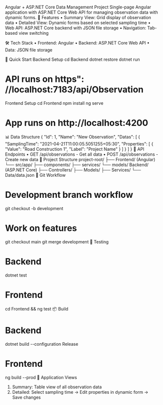 Angular + ASP.NET Core Data Management Project
Single-page Angular application with ASP.NET Core Web API for managing observation data with dynamic forms.
🎯 Features
•	Summary View: Grid display of observation data
•	Detailed View: Dynamic forms based on selected sampling time
•	Web API: ASP.NET Core backend with JSON file storage
•	Navigation: Tab-based view switching

🛠️ Tech Stack
•	Frontend: Angular
•	Backend: ASP.NET Core Web API
•	Data: JSON file storage

🚀 Quick Start
Backend Setup
cd Backend
dotnet restore
dotnet run
# API runs on https": //localhost:7183/api/Observation

Frontend Setup
cd Frontend
npm install
ng serve
# App runs on http://localhost:4200
📊 Data Structure
{
  "Id": 1,
  "Name": "New Observation",
  "Datas": [
    {
      "SamplingTime": "2021-04-21T11:00:05.5051255+05:30",
      "Properties": [
        {
          "Value": "Road Construction 1",
          "Label": "Project Name"
        }
      ]
    }
  ]
}
🔌 API Endpoints
•	GET /api/observations - Get all data
•	POST /api/observations - Create new data
📁 Project Structure
project-root/
├── Frontend/ (Angular)
   └── src/app/
       ├── components/
       ├── services/
       └── models/
Backend/ (ASP.NET Core)
    ├── Controllers/
    ├── Models/
    ├── Services/
    └── Data/data.json
🔧 Git Workflow
# Development branch workflow
git checkout -b development
# Work on features
git checkout main
git merge development
🧪 Testing
# Backend
dotnet test

# Frontend  
cd Frontend && ng test
📦 Build
# Backend
dotnet build --configuration Release

# Frontend
ng build --prod
🎨 Application Views
1.	Summary: Table view of all observation data
2.	Detailed: Select sampling time → Edit properties in dynamic form → Save changes

